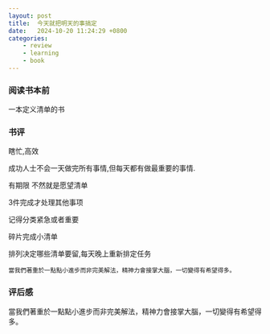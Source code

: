 ```yaml
---
layout: post
title:  今天就把明天的事搞定
date:   2024-10-20 11:24:29 +0800
categories: 
    - review
    - learning
    - book
---
```


### 阅读书本前

一本定义清单的书

### 书评

瞎忙,高效

成功人士不会一天做完所有事情,但每天都有做最重要的事情.

有期限 不然就是愿望清单

3件完成才处理其他事项

记得分类紧急或者重要

碎片完成小清单

排列决定哪些清单要留,每天晚上重新排定任务

<code>當我們著重於一點點小進步而非完美解法，精神力會接掌大腦，一切變得有希望得多。</code>

### 评后感

當我們著重於一點點小進步而非完美解法，精神力會接掌大腦，一切變得有希望得多。